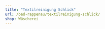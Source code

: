 ```yaml
---
title: "Textilreinigung Schlick"
url: /bad-rappenau/textilreinigung-schlick/
shop: Wäscherei
---
```


